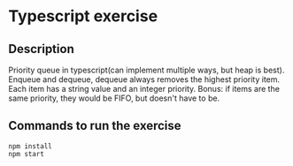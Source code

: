 # Typescript exercise

## Description

Priority queue in typescript(can implement multiple ways, but heap is best).
Enqueue and dequeue, dequeue always removes the highest priority item. Each item has a string value and an integer priority.
Bonus: if items are the same priority, they would be FIFO, but doesn't have to be.

## Commands to run the exercise
```
npm install
npm start
```